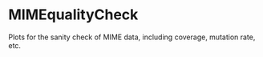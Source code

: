# MIMEqualityCheck
Plots for the sanity check of MIME data, including coverage, mutation rate, etc.
